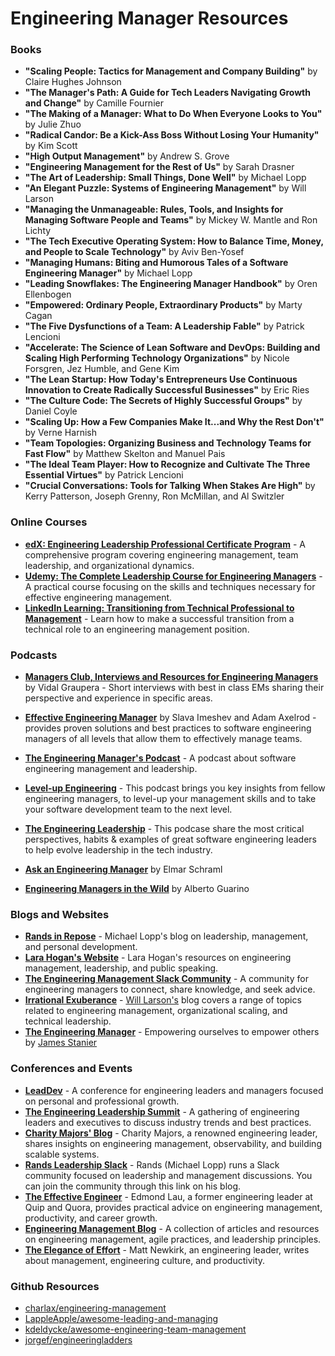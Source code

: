 # Engineering Manager Resources

### Books
- **"Scaling People: Tactics for Management and Company Building"** by Claire Hughes Johnson
- **"The Manager's Path: A Guide for Tech Leaders Navigating Growth and Change"** by Camille Fournier
- **"The Making of a Manager: What to Do When Everyone Looks to You"** by Julie Zhuo
- **"Radical Candor: Be a Kick-Ass Boss Without Losing Your Humanity"** by Kim Scott
- **"High Output Management"** by Andrew S. Grove
- **"Engineering Management for the Rest of Us"** by Sarah Drasner
- **"The Art of Leadership: Small Things, Done Well"** by Michael Lopp
- **"An Elegant Puzzle: Systems of Engineering Management"** by Will Larson
- **"Managing the Unmanageable: Rules, Tools, and Insights for Managing Software People and Teams"** by Mickey W. Mantle and Ron Lichty
- **"The Tech Executive Operating System: How to Balance Time, Money, and People to Scale Technology"** by Aviv Ben-Yosef
- **"Managing Humans: Biting and Humorous Tales of a Software Engineering Manager"** by Michael Lopp
- **"Leading Snowflakes: The Engineering Manager Handbook"** by Oren Ellenbogen
- **"Empowered: Ordinary People, Extraordinary Products"** by Marty Cagan
- **"The Five Dysfunctions of a Team: A Leadership Fable"** by Patrick Lencioni
- **"Accelerate: The Science of Lean Software and DevOps: Building and Scaling High Performing Technology Organizations"** by Nicole Forsgren, Jez Humble, and Gene Kim
- **"The Lean Startup: How Today's Entrepreneurs Use Continuous Innovation to Create Radically Successful Businesses"** by Eric Ries
- **"The Culture Code: The Secrets of Highly Successful Groups"** by Daniel Coyle
- **"Scaling Up: How a Few Companies Make It...and Why the Rest Don't"** by Verne Harnish
- **"Team Topologies: Organizing Business and Technology Teams for Fast Flow"** by Matthew Skelton and Manuel Pais
- **"The Ideal Team Player: How to Recognize and Cultivate The Three Essential Virtues"** by Patrick Lencioni
- **"Crucial Conversations: Tools for Talking When Stakes Are High"** by Kerry Patterson, Joseph Grenny, Ron McMillan, and Al Switzler

### Online Courses

- [**edX: Engineering Leadership Professional Certificate Program**](https://www.edx.org/professional-certificate/engineering-leadership) - A comprehensive program covering engineering management, team leadership, and organizational dynamics.
- [**Udemy: The Complete Leadership Course for Engineering Managers**](https://www.udemy.com/course/leadership-for-engineering-managers/) - A practical course focusing on the skills and techniques necessary for effective engineering management.
- [**LinkedIn Learning: Transitioning from Technical Professional to Management**](https://www.linkedin.com/learning/transitioning-from-technical-professional-to-management) - Learn how to make a successful transition from a technical role to an engineering management position.

### Podcasts

- **[**Managers Club, Interviews and Resources for Engineering Managers**](https://podcasts.google.com/feed/aHR0cHM6Ly93d3cubWFuYWdlcnNjbHViLmNvbS9mZWVkL3BvZGNhc3Qv)** by Vidal Graupera - Short interviews with best in class EMs sharing their perspective and experience in specific areas.

- **[**Effective Engineering Manager**](https://open.spotify.com/show/3s3B19HpeQLrSOalA0rmGo)** by Slava Imeshev and Adam Axelrod - provides proven solutions and best practices to software engineering managers of all levels that allow them to effectively manage teams. 

- **[**The Engineering Manager's Podcast**](https://open.spotify.com/show/4wyeoPuTbP8PYxTZFy3ZG6)** - A podcast about software engineering management and leadership.

- **[**Level-up Engineering**](https://open.spotify.com/show/5KZJ8JhKG0KrP0FdWk5vJ7)** - This podcast brings you key insights from fellow engineering managers, to level-up your management skills and to take your software development team to the next level.

- **[**The Engineering Leadership**](https://open.spotify.com/show/1wIytRQ4Ub8McXSP1iDwVX)** - This podcase share the most critical perspectives, habits & examples of great software engineering leaders to help evolve leadership in the tech industry.

- **[**Ask an Engineering Manager**](https://podcasts.google.com/feed/aHR0cHM6Ly9hc2thbmVuZ2luZWVyaW5nbWFuYWdlci5saWJzeW4uY29tL3Jzcw)** by Elmar Schraml

- **[**Engineering Managers in the Wild**](https://podcasts.google.com/feed/aHR0cHM6Ly9hbmNob3IuZm0vcy9jMmM3YzdiYy9wb2RjYXN0L3Jzcw)** by Alberto Guarino

### Blogs and Websites

- [**Rands in Repose**](https://randsinrepose.com/) - Michael Lopp's blog on leadership, management, and personal development.
- [**Lara Hogan's Website**](https://larahogan.me/) - Lara Hogan's resources on engineering management, leadership, and public speaking.
- [**The Engineering Management Slack Community**](https://engineeringmanagement.slack.com/) - A community for engineering managers to connect, share knowledge, and seek advice.
- [**Irrational Exuberance**](https://lethain.com/) - [Will Larson's](https://twitter.com/Lethain) blog covers a range of topics related to engineering management, organizational scaling, and technical leadership.
- [**The Engineering Manager**](https://www.theengineeringmanager.com/) - Empowering ourselves to empower others by [James Stanier](https://twitter.com/jstanier)

### Conferences and Events

- [**LeadDev**](https://leaddev.com/) - A conference for engineering leaders and managers focused on personal and professional growth.
- [**The Engineering Leadership Summit**](https://engineeringleadershipsummit.com/) - A gathering of engineering leaders and executives to discuss industry trends and best practices.
- [**Charity Majors' Blog**](https://charity.wtf/) - Charity Majors, a renowned engineering leader, shares insights on engineering management, observability, and building scalable systems.
- [**Rands Leadership Slack**](https://randsinrepose.com/slack/) - Rands (Michael Lopp) runs a Slack community focused on leadership and management discussions. You can join the community through this link on his blog.
- [**The Effective Engineer**](https://www.effectiveengineer.com/blog) - Edmond Lau, a former engineering leader at Quip and Quora, provides practical advice on engineering management, productivity, and career growth.
- [**Engineering Management Blog**](https://engineering-management.com/) - A collection of articles and resources on engineering management, agile practices, and leadership principles.
- [**The Elegance of Effort**](https://eleganceofeffort.com/) - Matt Newkirk, an engineering leader, writes about management, engineering culture, and productivity.


### Github Resources

- [charlax/engineering-management](https://github.com/charlax/engineering-management)
- [LappleApple/awesome-leading-and-managing](https://github.com/LappleApple/awesome-leading-and-managing)
- [kdeldycke/awesome-engineering-team-management](https://github.com/kdeldycke/awesome-engineering-team-management)
- [jorgef/engineeringladders](https://github.com/jorgef/engineeringladders)
